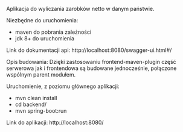 Aplikacja do wyliczania zarobków netto w danym państwie.

Niezbędne do uruchomienia:
- maven do pobrania zależności
- jdk 8+ do uruchomienia

Link do dokumentacji api:
http://localhost:8080/swagger-ui.html#/

Opis budowania:
Dzięki zastosowaniu frontend-maven-plugin
część serwerowa jak i frontendowa są budowane jednocześnie,
połączone wspólnym parent modułem.

Uruchomienie,
z poziomu głównego aplikacji:
- mvn clean install
- cd backend/
- mvn spring-boot:run

Link do aplikacji:
http://localhost:8080/




